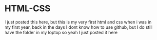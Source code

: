 # HTML-CSS

I just posted this here, but this is my very first html and css when i was in my first year, back in the days I dont know how to use github, but I do still have the folder in my loptop so yeah I just posted it here 
